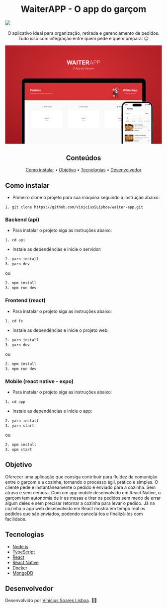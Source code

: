 <h1 align="center">WaiterAPP - O app do garçom</h1>

<img src="https://img.shields.io/static/v1?label=npm&message=v8.19.2&color=d73035&style=flat&logo=npm"/>

<p align="center">O aplicativo ideal para organização, retirada e gerenciamento de pedidos. Tudo isso com integração entre quem pede e quem prepara. 😉</p>

<img src="./fe/public/capa.png" alt="capa">

<h2 align='center'>Conteúdos</h2>

<p align="center">
 <a href="#como-instalar">Como instalar</a> •
 <a href="#objetivo">Objetivo</a> •
 <a href="#tecnologias">Tecnologias</a> • 
 <a href="#desenvolvedor">Desenvolvedor</a>
</p>

## Como instalar

* Primeiro clone o projeto para sua máquina seguindo a instrução abaixo:

```
1. git clone https://github.com/ViniciusSLisboa/waiter-app.git
```

### Backend (api)

* Para instalar o projeto siga as instruções abaixo:

```
1. cd api
``` 
* Instale as dependências e inicie o servidor:

```
2. yarn install
3. yarn dev
``` 
ou

```
2. npm install
3. npm run dev
``` 

### Frontend (react)

* Para instalar o projeto siga as instruções abaixo:

```
1. cd fe
``` 
* Instale as dependências e inicie o projeto web:

```
2. yarn install
3. yarn dev
``` 
ou

```
2. npm install
3. npm run dev
``` 

### Mobile (react native - expo)

* Para instalar o projeto siga as instruções abaixo:

```
1. cd app
```
* Instale as dependências e inicie o app:

```
2. yarn install
3. yarn start
```
ou

```
2. npm install
3. npm start
```

## Objetivo

Oferecer uma aplicação que consiga contribuir para fluidez da comunição entre o garçom e a cozinha, tornando o processo ágil, prático e simples. O cliente pede e instantâneamente o pedido é enviado para a cozinha. Sem atraso e sem demora. 
Com um app mobile desenvolvido em React Native, o garçom tem autonomia de ir as mesas e tirar os pedidos sem medo de errar algum deles e sem precisar retornar a cozinha para levar o pedido. Já na cozinha o app web desenvolvido em React mostra em tempo real os pedidos que são enviados, podendo cancelá-los e finalizá-los com facilidade.


## Tecnologias

- [Node.js](https://nodejs.org/pt-br/)
- [TypeScript](https://www.typescriptlang.org/)
- [React](https://reactjs.org/)
- [React Native](https://reactnative.dev/)
- [Docker](https://www.docker.com/)
- [MongoDB](https://www.mongodb.com/)

## Desenvolvedor

Desenvolvido por [Vinícius Soares Lisboa](https://github.com/ViniciusSLisboa). 👨‍💻